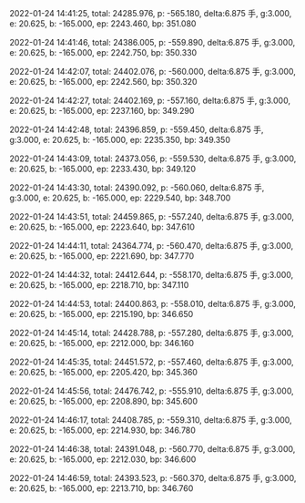 2022-01-24 14:41:25, total: 24285.976, p: -565.180, delta:6.875 手, g:3.000, e: 20.625, b: -165.000, ep: 2243.460, bp: 351.080

2022-01-24 14:41:46, total: 24386.005, p: -559.890, delta:6.875 手, g:3.000, e: 20.625, b: -165.000, ep: 2242.750, bp: 350.330

2022-01-24 14:42:07, total: 24402.076, p: -560.000, delta:6.875 手, g:3.000, e: 20.625, b: -165.000, ep: 2242.560, bp: 350.320

2022-01-24 14:42:27, total: 24402.169, p: -557.160, delta:6.875 手, g:3.000, e: 20.625, b: -165.000, ep: 2237.160, bp: 349.290

2022-01-24 14:42:48, total: 24396.859, p: -559.450, delta:6.875 手, g:3.000, e: 20.625, b: -165.000, ep: 2235.350, bp: 349.350

2022-01-24 14:43:09, total: 24373.056, p: -559.530, delta:6.875 手, g:3.000, e: 20.625, b: -165.000, ep: 2233.430, bp: 349.120

2022-01-24 14:43:30, total: 24390.092, p: -560.060, delta:6.875 手, g:3.000, e: 20.625, b: -165.000, ep: 2229.540, bp: 348.700

2022-01-24 14:43:51, total: 24459.865, p: -557.240, delta:6.875 手, g:3.000, e: 20.625, b: -165.000, ep: 2223.640, bp: 347.610

2022-01-24 14:44:11, total: 24364.774, p: -560.470, delta:6.875 手, g:3.000, e: 20.625, b: -165.000, ep: 2221.690, bp: 347.770

2022-01-24 14:44:32, total: 24412.644, p: -558.170, delta:6.875 手, g:3.000, e: 20.625, b: -165.000, ep: 2218.710, bp: 347.110

2022-01-24 14:44:53, total: 24400.863, p: -558.010, delta:6.875 手, g:3.000, e: 20.625, b: -165.000, ep: 2215.190, bp: 346.650

2022-01-24 14:45:14, total: 24428.788, p: -557.280, delta:6.875 手, g:3.000, e: 20.625, b: -165.000, ep: 2212.000, bp: 346.160

2022-01-24 14:45:35, total: 24451.572, p: -557.460, delta:6.875 手, g:3.000, e: 20.625, b: -165.000, ep: 2205.420, bp: 345.360

2022-01-24 14:45:56, total: 24476.742, p: -555.910, delta:6.875 手, g:3.000, e: 20.625, b: -165.000, ep: 2208.890, bp: 345.600

2022-01-24 14:46:17, total: 24408.785, p: -559.310, delta:6.875 手, g:3.000, e: 20.625, b: -165.000, ep: 2214.930, bp: 346.780

2022-01-24 14:46:38, total: 24391.048, p: -560.770, delta:6.875 手, g:3.000, e: 20.625, b: -165.000, ep: 2212.030, bp: 346.600

2022-01-24 14:46:59, total: 24393.523, p: -560.370, delta:6.875 手, g:3.000, e: 20.625, b: -165.000, ep: 2213.710, bp: 346.760